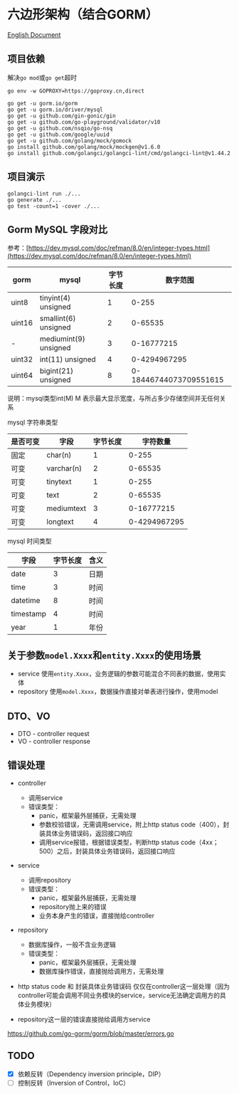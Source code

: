 # 六边形架构（结合GORM）

[English Document](README.md)

## 项目依赖

解决`go mod`或`go get`超时
```
go env -w GOPROXY=https://goproxy.cn,direct
```

```
go get -u gorm.io/gorm
go get -u gorm.io/driver/mysql
go get -u github.com/gin-gonic/gin
go get -u github.com/go-playground/validator/v10
go get -u github.com/nsqio/go-nsq
go get -u github.com/google/uuid
go get -u github.com/golang/mock/gomock
go install github.com/golang/mock/mockgen@v1.6.0
go install github.com/golangci/golangci-lint/cmd/golangci-lint@v1.44.2
```

## 项目演示

```
golangci-lint run ./...
go generate ./...
go test -count=1 -cover ./...
```

## Gorm MySQL 字段对比

参考：[https://dev.mysql.com/doc/refman/8.0/en/integer-types.html](https://dev.mysql.com/doc/refman/8.0/en/integer-types.html)

| gorm | mysql | 字节长度 | 数字范围
| --- | --- | --- | ---
| uint8 | tinyint(4) unsigned | 1 | 0-255
| uint16 | smallint(6) unsigned | 2 | 0-65535
| - | mediumint(9) unsigned | 3 | 0-16777215
| uint32 | int(11) unsigned | 4 | 0-4294967295
| uint64 | bigint(21) unsigned | 8 | 0-18446744073709551615

说明：mysql类型int(M) M 表示最大显示宽度，与所占多少存储空间并无任何关系

mysql 字符串类型

是否可变 | 字段 | 字节长度 | 字符数量
--- | --- | --- | ---
固定 | char(n) | 1 | 0-255
可变 | varchar(n) | 2 | 0-65535
可变 | tinytext | 1 | 0-255
可变 | text | 2 | 0-65535
可变 | mediumtext | 3 | 0-16777215
可变 | longtext | 4 | 0-4294967295

mysql 时间类型

字段 | 字节长度 | 含义
--- | --- | ---
date | 3 | 日期
time | 3 | 时间
datetime | 8 | 时间
timestamp | 4 | 时间
year | 1 | 年份

## 关于参数`model.Xxxx`和`entity.Xxxx`的使用场景

- service 使用`entity.Xxxx`，业务逻辑的参数可能混合不同表的数据，使用实体
- repository 使用`model.Xxxx`，数据操作直接对单表进行操作，使用model

## DTO、VO

- DTO - controller request
- VO - controller response

## 错误处理

- controller
  - 调用service
  - 错误类型：
    - panic，框架最外层捕获，无需处理
    - 参数校验错误，无需调用service，附上http status code（400），封装具体业务错误码，返回接口响应
    - 调用service报错，根据错误类型，判断http status code（4xx；500）之后，封装具体业务错误码，返回接口响应

- service
  - 调用repository
  - 错误类型：
    - panic，框架最外层捕获，无需处理
    - repository抛上来的错误
    - 业务本身产生的错误，直接抛给controller

- repository
  - 数据库操作，一般不含业务逻辑
  - 错误类型：
    - panic，框架最外层捕获，无需处理
    - 数据库操作错误，直接抛给调用方，无需处理

- http status code 和 封装具体业务错误码 仅仅在controller这一层处理（因为controller可能会调用不同业务模块的service，service无法确定调用方的具体业务模块）
- repository这一层的错误直接抛给调用方service

https://github.com/go-gorm/gorm/blob/master/errors.go

## TODO

- [X] 依赖反转（Dependency inversion principle，DIP）
- [ ] 控制反转（Inversion of Control，IoC）
